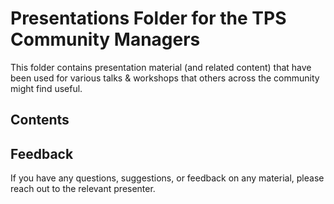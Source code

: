 # Presentations Folder for the TPS Community Managers

This folder contains presentation material (and related content) that have been used for various talks & workshops that others across the community might find useful.

## Contents



## Feedback

If you have any questions, suggestions, or feedback on any material, please reach out to the relevant presenter. 

